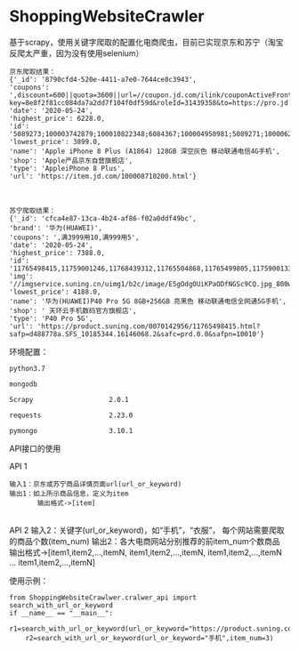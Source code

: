 # ShoppingWebsiteCrawler
基于scrapy，使用关键字爬取的配置化电商爬虫，目前已实现京东和苏宁（淘宝反爬太严重，因为没有使用selenium）

    京东爬取结果：
    {'_id': '8790cfd4-520e-4411-a7e0-7644ce8c3943',
    'coupons': ',discount=600||quota=3600||url=//coupon.jd.com/ilink/couponActiveFront/front_index.action?key=8e8f2f81cc084da7a2dd7f104f0df59d&roleId=31439358&to=https://pro.jd.com/mall/active/3vhrJRWUDvx84MMSPJ2gnMuggew3/index.html,https://pro.m.jd.com/mall/active/3vhrJRWUDvx84MMSPJ2gnMuggew3/index.html',
    'date': '2020-05-24',
    'highest_price': 6228.0,
    'id': '5089273;100003742879;100010822348;6084367;100004950981;5089271;100006299884;100006011521;6077902;5089275;100006299882;100006011519;6077930;100008710200;6077932;5089257;100003742933;100010822378;5089255;100006299866;100010822350;6084369;100004950977;6077904;5475612;100003742935;100010822384',
    'lowest_price': 3899.0,
    'name': 'Apple iPhone 8 Plus (A1864) 128GB 深空灰色 移动联通电信4G手机',
    'shop': 'Apple产品京东自营旗舰店',
    'type': 'AppleiPhone 8 Plus',
    'url': 'https://item.jd.com/100008710200.html'}
<br>

    苏宁爬取结果：
    {'_id': 'cfca4e87-13ca-4b24-af86-f02a0ddf49bc',
    'brand': '华为(HUAWEI)',
    'coupons': ',满3999用10,满999用5',
    'date': '2020-05-24',
    'highest_price': 7388.0,
    'id': '11765498415,11759001246,11768439312,11765504868,11765499805,11759001337,11768439753,11759037172,11768439861,11765499292,11765498415,11759037273,11768440086,11787914135,11768438948,11765499596,11765499758,11765499656,11768439990,11759036941,11768438454,11765499397,11765498941,11759001441,11768439472,11759037104,11768438656,11765499531,11765499038,11759037227,11768439606',
    'img': '//imgservice.suning.cn/uimg1/b2c/image/E5gOdgOUiKPaODfNGSc9CQ.jpg_800w_800h_4e',
    'lowest_price': 4188.0,
    'name': '华为(HUAWEI)P40 Pro 5G 8GB+256GB 亮黑色 移动联通电信全网通5G手机',
    'shop': ' 天环云手机数码官方旗舰店',
    'type': 'P40 Pro 5G',
    'url': 'https://product.suning.com/0070142956/11765498415.html?safp=d488778a.SFS_10185344.16146068.2&safc=prd.0.0&safpn=10010'}
    
    
环境配置：

    python3.7
    
    mongodb
    
    Scrapy                   2.0.1
    
    requests                 2.23.0
    
    pymongo                  3.10.1


API接口的使用

API 1

    输入1：京东或苏宁商品详情页面url(url_or_keyword)
    输出1：如上所示商品信息，定义为item
           输出格式->[item]
<br>
API 2
    输入2：关键字(url_or_keyword)，如“手机”，“衣服”，
           每个网站需要爬取的商品个数(item_num)
    输出2：各大电商网站分别推荐的前item_num个数商品
           输出格式->[item1,item2,...,itemN,
                      item1,item2,...,itemN,
                      item1,item2,...,itemN
                      ...
                      item1,item2,...,itemN]
<br>


使用示例：

    from ShoppingWebsiteCrawlwer.cralwer_api import search_with_url_or_keyword
    if __name__ == "__main__":
        r1=search_with_url_or_keyword(url_or_keyword="https://product.suning.com/0070142956/11765498415.html")
        r2=search_with_url_or_keyword(url_or_keyword="手机",item_num=3)
    
